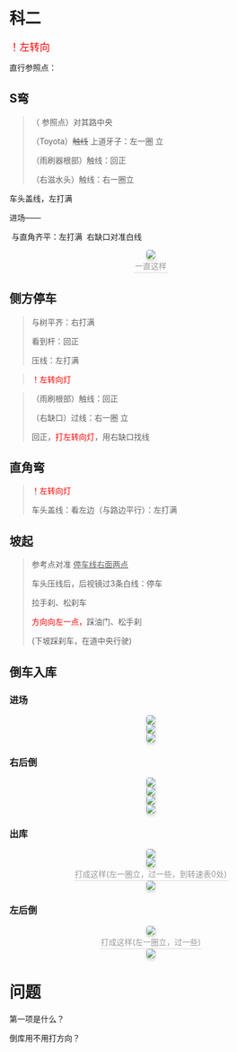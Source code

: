 # 科二

<font color = #FF0000 size=4 face="STCAIYUN">！左转向</font>

直行参照点：

## S弯

> （ 参照点）对其路中央
>
> （Toyota）~~触线~~ 上道牙子：左一圈 立
>
> （雨刷器根部）触线：回正
>
> （右滋水头）触线：右一圈立

车头盖线，左打满



进场——

​		与直角齐平：左打满
​		右缺口对准白线

<center>    <img style="border-radius: 0.3125em;    box-shadow: 0 4px 4px 0 rgba(34,36,38,.12),0 2px 10px 0 rgba(34,36,38,.08);"     src="./pic/Snipaste_2021-02-23_20-40-23.png">    <br>    <div style="color:orange; border-bottom: 1px solid #d9d9d9;    display: inline-block;    color: #999;    padding: 2px;">一直这样</div>  </center>


## 侧方停车

> 与树平齐：右打满
>
> 看到杆：回正
>
> 压线：左打满

>  <font color = #FF0000 face="STCAIYUN">！左转向灯</font>

> （雨刷根部）触线：回正
>
> （右缺口）过线：右一圈 立
>
> 回正，<font color = #FF0000 face="STCAIYUN">打左转向灯</font>，用右缺口找线

## 直角弯

> <font color = #FF0000 face="STCAIYUN">！左转向灯</font>
>
> 车头盖线：看左边（与路边平行）：左打满

## 坡起

> 参考点对准 <u>停车线右面两点</u>
>
> 车头压线后，后视镜过3条白线：停车
>
> 拉手刹、松刹车
>
> <font color = #FF0000 face="STCAIYUN">方向向左一点，</font>踩油门、松手刹
>
> (下坡踩刹车，在道中央行驶)

## 倒车入库

### 进场

<center>    <img style="border-radius: 0.3125em;    box-shadow: 0 4px 4px 0 rgba(34,36,38,.12),0 2px 10px 0 rgba(34,36,38,.08);"     src="./pic/Snipaste_2021-02-23_21-17-39.png">    <br>   </center>

<center>    <img style="border-radius: 0.3125em;    box-shadow: 0 4px 4px 0 rgba(34,36,38,.12),0 2px 10px 0 rgba(34,36,38,.08);"     src="./pic/Snipaste_2021-02-23_21-20-52.png">    <br>   </center>

<center>    <img style="border-radius: 0.3125em;    box-shadow: 0 4px 4px 0 rgba(34,36,38,.12),0 2px 10px 0 rgba(34,36,38,.08);"     src="./pic/Snipaste_2021-02-23_21-25-01.png">    <br>   </center>

### 右后倒

<center>    <img style="border-radius: 0.3125em;    box-shadow: 0 4px 4px 0 rgba(34,36,38,.12),0 2px 10px 0 rgba(34,36,38,.08);"     src="./pic/Snipaste_2021-02-23_21-28-03.png">    <br>   </center>

<center>    <img style="border-radius: 0.3125em;    box-shadow: 0 4px 4px 0 rgba(34,36,38,.12),0 2px 10px 0 rgba(34,36,38,.08);"     src="./pic/Snipaste_2021-02-23_21-29-25.png">    <br>   </center>

<center>    <img style="border-radius: 0.3125em;    box-shadow: 0 4px 4px 0 rgba(34,36,38,.12),0 2px 10px 0 rgba(34,36,38,.08);"     src="./pic/Snipaste_2021-02-23_21-34-35.png">    <br>   </center>

<center>    <img style="border-radius: 0.3125em;    box-shadow: 0 4px 4px 0 rgba(34,36,38,.12),0 2px 10px 0 rgba(34,36,38,.08);"     src="./pic/Snipaste_2021-02-23_21-37-46.png">    <br>   </center>

### 出库

<center>    <img style="border-radius: 0.3125em;    box-shadow: 0 4px 4px 0 rgba(34,36,38,.12),0 2px 10px 0 rgba(34,36,38,.08);"     src="./pic/Snipaste_2021-02-23_21-40-06.png">    <br>   </center>

<center>    <img style="border-radius: 0.3125em;    box-shadow: 0 4px 4px 0 rgba(34,36,38,.12),0 2px 10px 0 rgba(34,36,38,.08);"     src="./pic/Snipaste_2021-02-23_20-40-23.png">    <br>    <div style="color:orange; border-bottom: 1px solid #d9d9d9;    display: inline-block;    color: #999;    padding: 2px;">打成这样(左一圈立，过一些，到转速表0处)</div>  </center>

<center>    <img style="border-radius: 0.3125em;    box-shadow: 0 4px 4px 0 rgba(34,36,38,.12),0 2px 10px 0 rgba(34,36,38,.08);"     src="./pic/Snipaste_2021-02-23_21-45-38.png">    <br>   </center>

### 左后倒

<center>    <img style="border-radius: 0.3125em;    box-shadow: 0 4px 4px 0 rgba(34,36,38,.12),0 2px 10px 0 rgba(34,36,38,.08);"     src="./pic/Snipaste_2021-02-23_21-47-36.png">    <br>    <div style="color:orange; border-bottom: 1px solid #d9d9d9;    display: inline-block;    color: #999;    padding: 2px;">打成这样(左一圈立，过一些)</div>  </center>

<center>    <img style="border-radius: 0.3125em;    box-shadow: 0 4px 4px 0 rgba(34,36,38,.12),0 2px 10px 0 rgba(34,36,38,.08);"     src="./pic/Snipaste_2021-02-23_21-49-31.png">    <br>   </center>

# 问题

第一项是什么？

倒库用不用打方向？